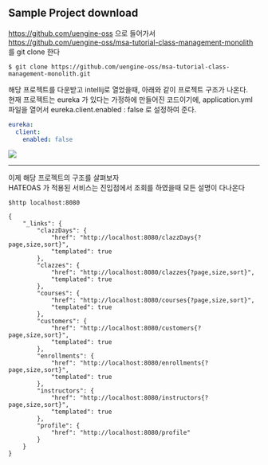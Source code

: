 Sample Project download
------

https://github.com/uengine-oss 으로 들어가서  
https://github.com/uengine-oss/msa-tutorial-class-management-monolith 를 git clone 한다
```
$ git clone https://github.com/uengine-oss/msa-tutorial-class-management-monolith.git
```

해당 프로젝트를 다운받고 intellij로 열었을때, 아래와 같이 프로젝트 구조가 나온다.  
현재 프로젝트는 eureka 가 있다는 가정하에 만들어진 코드이기에, application.yml 파일을 열어서 eureka.client.enabled : false 로 설정하여 준다.
```yml
eureka:
  client:
    enabled: false
``` 
![](https://raw.githubusercontent.com/wiki/TheOpenCloudEngine/uEngine-cloud/get-started/images/2_1.png)

***
이제 해당 프로젝트의 구조를 살펴보자  
HATEOAS 가 적용된 서비스는 진입점에서 조회를 하였을때 모든 설명이 다나온다 

```
$http localhost:8080

{
    "_links": {
        "clazzDays": {
            "href": "http://localhost:8080/clazzDays{?page,size,sort}",
            "templated": true
        },
        "clazzes": {
            "href": "http://localhost:8080/clazzes{?page,size,sort}",
            "templated": true
        },
        "courses": {
            "href": "http://localhost:8080/courses{?page,size,sort}",
            "templated": true
        },
        "customers": {
            "href": "http://localhost:8080/customers{?page,size,sort}",
            "templated": true
        },
        "enrollments": {
            "href": "http://localhost:8080/enrollments{?page,size,sort}",
            "templated": true
        },
        "instructors": {
            "href": "http://localhost:8080/instructors{?page,size,sort}",
            "templated": true
        },
        "profile": {
            "href": "http://localhost:8080/profile"
        }
    }
}
```